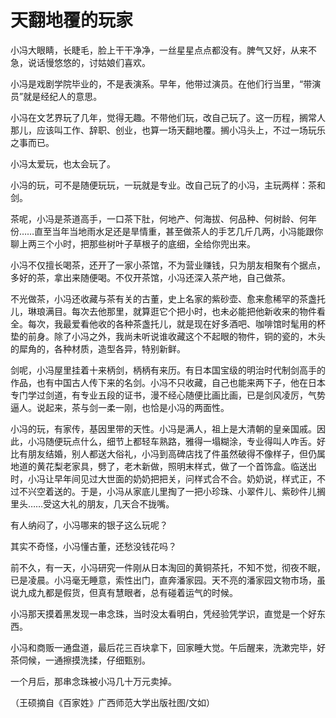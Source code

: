 # 天翻地覆的玩家

小冯大眼睛，长睫毛，脸上干干净净，一丝星星点点都没有。脾气又好，从来不急，说话慢悠悠的，讨姑娘们喜欢。

小冯是戏剧学院毕业的，不是表演系。早年，他带过演员。在他们行当里，“带演员”就是经纪人的意思。

小冯在文艺界玩了几年，觉得无趣。不带他们玩，改自己玩了。这一历程，搁常人那儿，应该叫工作、辞职、创业，也算一场天翻地覆。搁小冯头上，不过一场玩乐之事而已。

小冯太爱玩，也太会玩了。

小冯的玩，可不是随便玩玩，一玩就是专业。改自己玩了的小冯，主玩两样：茶和剑。

茶呢，小冯是茶道高手，一口茶下肚，何地产、何海拔、何品种、何树龄、何年份……直至当年当地雨水足还是旱情重，甚至做茶人的手艺几斤几两，小冯能跟你聊上两三个小时，把那些树叶子草根子的底细，全给你兜出来。

小冯不仅擅长喝茶，还开了一家小茶馆，不为营业赚钱，只为朋友相聚有个据点，多好的茶，拿出来随便喝。不仅开茶馆，小冯还深入茶产地，自己做茶。

不光做茶，小冯还收藏与茶有关的古董，史上名家的紫砂壶、愈来愈稀罕的茶盏托儿，琳琅满目。每次去他那里，就算逛它个把小时，也未必能把他新收来的物件看全。每次，我最爱看他收的各种茶盏托儿，就是现在好多酒吧、咖啡馆时髦用的杯垫的前身。除了小冯之外，我尚未听说谁收藏这个不起眼的物件，铜的瓷的，木头的犀角的，各种材质，造型各异，特别新鲜。

剑呢，小冯屋里挂着十来柄剑，柄柄有来历。有日本国宝级的明治时代制剑高手的作品，也有中国古人传下来的名剑。小冯不只收藏，自己也能来两下子，他在日本专门学过剑道，有专业五段的证书，漫不经心随便比画比画，已是剑风凌厉，气势逼人。说起来，茶与剑一柔一刚，也恰是小冯的两面性。

小冯的玩，有家传，基因里带的天性。小冯是满人，祖上是大清朝的皇亲国戚。因此，小冯随便玩点什么，细节上都轻车熟路，雅得一塌糊涂，专业得叫人咋舌。好比有朋友结婚，别人都送大俗礼，小冯到高碑店找了件虽然破得不像样子，但仍属地道的黄花梨老家具，劈了，老木新做，照明末样式，做了一个首饰盒。临送出时，小冯让早年间见过大世面的奶奶把把关，问样式合不合。奶奶说，样式正，不过不兴空着送的。于是，小冯从家底儿里掏了一把小珍珠、小翠件儿、紫砂件儿搁里头……受这大礼的朋友，几天合不拢嘴。

有人纳闷了，小冯哪来的银子这么玩呢？

其实不奇怪，小冯懂古董，还愁没钱花吗？

前不久，有一天，小冯研究一件刚从日本淘回的黄铜茶托，不知不觉，彻夜不眠，已是凌晨。小冯毫无睡意，索性出门，直奔潘家园。天不亮的潘家园文物市场，虽说九成九都是假货，但真有慧眼者，总有碰着运气的时候。

小冯那天摸着黑发现一串念珠，当时没太看明白，凭经验凭学识，直觉是一个好东西。

小冯和商贩一通盘道，最后花三百块拿下，回家睡大觉。午后醒来，洗漱完毕，好茶伺候，一通擦摸洗揉，仔细甄别。

一个月后，那串念珠被小冯几十万元卖掉。

（王硕摘自《百家姓》广西师范大学出版社图/文如）